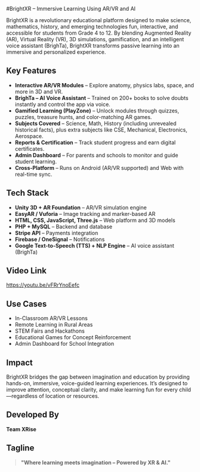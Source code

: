 #BrightXR – Immersive Learning Using AR/VR and AI

BrightXR is a revolutionary educational platform designed to make science, mathematics, history, and emerging technologies fun, interactive, and accessible for students from Grade 4 to 12. By blending Augmented Reality (AR), Virtual Reality (VR), 3D simulations, gamification, and an intelligent voice assistant (BrighTa), BrightXR transforms passive learning into an immersive and personalized experience.


## Key Features

-  **Interactive AR/VR Modules** – Explore anatomy, physics labs, space, and more in 3D and VR.
-  **BrighTa – AI Voice Assistant** – Trained on 200+ books to solve doubts instantly and control the app via voice.
-  **Gamified Learning (PlayZone)** – Unlock modules through quizzes, puzzles, treasure hunts, and color-matching AR games.
-  **Subjects Covered** – Science, Math, History (including unrevealed historical facts), plus extra subjects like CSE, Mechanical, Electronics, Aerospace.
-  **Reports & Certification** – Track student progress and earn digital certificates.
-  **Admin Dashboard** – For parents and schools to monitor and guide student learning.
-  **Cross-Platform** – Runs on Android (AR/VR supported) and Web with real-time sync.


##  Tech Stack

- **Unity 3D + AR Foundation** – AR/VR simulation engine
- **EasyAR / Vuforia** – Image tracking and marker-based AR
- **HTML, CSS, JavaScript, Three.js** – Web platform and 3D models
- **PHP + MySQL** – Backend and database
- **Stripe API** – Payments integration
- **Firebase / OneSignal** – Notifications
- **Google Text-to-Speech (TTS) + NLP Engine** – AI voice assistant (BrighTa)


## Video Link 
https://youtu.be/vFRrYnoEefc


##  Use Cases

- In-Classroom AR/VR Lessons
- Remote Learning in Rural Areas
- STEM Fairs and Hackathons
- Educational Games for Concept Reinforcement
- Admin Dashboard for School Integration


## Impact

BrightXR bridges the gap between imagination and education by providing hands-on, immersive, voice-guided learning experiences. It’s designed to improve attention, conceptual clarity, and make learning fun for every child—regardless of location or resources.



##  Developed By

**Team XRise**


## Tagline

> **"Where learning meets imagination – Powered by XR & AI."**
